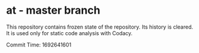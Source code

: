 # at - master branch

This repository contains frozen state of the repository.
Its history is cleared. It is used only for static code
analysis with Codacy.

Commit Time: 1692641601